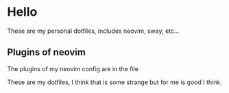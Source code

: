 # Hello

These are my personal dotfiles, includes neovim, sway, etc...

## Plugins of neovim

The plugins of my neovim config are in the file

These are my dotfiles, I think that is some strange but for me is good I think.
